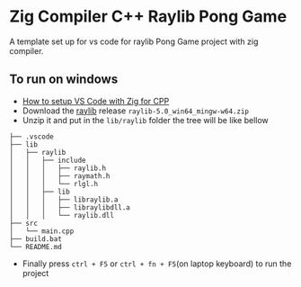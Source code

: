 # Zig Compiler C++ Raylib Pong Game

A template set up for vs code for raylib Pong Game project with zig compiler.

## To run on windows

- [How to setup VS Code with Zig for CPP](../zig-cpp/)
- Download the [raylib](https://github.com/raysan5/raylib/releases) release `raylib-5.0_win64_mingw-w64.zip`
- Unzip it and put in the `lib/raylib` folder the tree will be like bellow

```
├── .vscode
├── lib
│   ├── raylib
│   │   ├── include
│   │   │   ├── raylib.h
│   │   │   ├── raymath.h
│   │   │   └── rlgl.h
│   │   ├── lib
│   │   │   ├── libraylib.a
│   │   │   ├── libraylibdll.a
│   │   │   └── raylib.dll
├── src
│   └── main.cpp
├── build.bat
└── README.md
```

- Finally press `ctrl + F5` or `ctrl + fn + F5`(on laptop keyboard) to run the project
